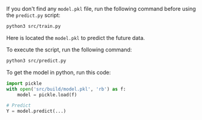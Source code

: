 If you don't find any `model.pkl` file, run the following command before using the `predict.py` script:
```bash
python3 src/train.py
```

Here is located the `model.pkl` to predict the future data.

To execute the script, run the following command:
```bash
python3 src/predict.py
```

To get the model in python, run this code:
```python
import pickle
with open('src/build/model.pkl', 'rb') as f:
    model = pickle.load(f)

# Predict
Y = model.predict(...)
```
